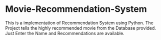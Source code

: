 # Movie-Recommendation-System
This is a implementation of Recommendation System using Python. The Project tells the highly recommended movie from the Database provided. Just Enter the Name and Recommendations are available.
